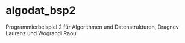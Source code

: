 # algodat_bsp2
Programmierbeispiel 2 für Algorithmen und Datenstrukturen, Dragnev Laurenz und Wograndl Raoul
